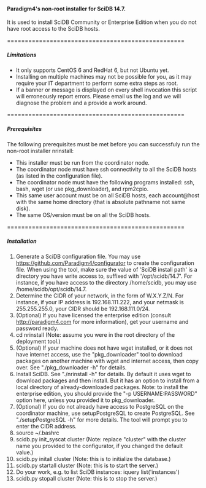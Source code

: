 #### Paradigm4's non-root installer for SciDB 14.7. ####

It is used to install SciDB Community or Enterprise Edition when you do not have root access to the SciDB hosts.

==================================================
##### Limitations #####

* It only supports CentOS 6 and RedHat 6, but not Ubuntu yet.
* Installing on multiple machines may not be possible for you, as it may require your IT department to perform some extra steps as root.
* If a banner or message is displayed on every shell invocation this script will erroneously report errors.
  Please email us the log and we will diagnose the problem and a provide a work around.

==================================================
##### Prerequisites #####

The following prerequisites must be met before you can successfuly run the non-root installer nrinstall:

* This installer must be run from the coordinator node.
* The coordinator node must have ssh connectivity to all the SciDB hosts (as listed in the configuration file).
* The coordinator node must have the following programs installed: ssh, bash, wget (or use pkg_downloader), and rpm2cpio.
* This same user account must be on all SciDB hosts, each account@host with the same home directory (that is absolute pathname not same disk).
* The same OS/version must be on all the SciDB hosts.

==================================================
##### Installation #####

1. Generate a SciDB configuration file. You may use https://github.com/Paradigm4/configurator to create the configuration file. When using the tool, make sure the value of 'SciDB install path' is a directory you have write access to, suffixed with '/opt/scidb/14.7'. For instance, if you have access to the directory /home/scidb, you may use /home/scidb/opt/scidb/14.7. 
2. Determine the CIDR of your network, in the form of W.X.Y.Z/N. For instance, if your IP address is 192.168.111.222, and your netmask is 255.255.255.0, your CIDR should be 192.168.111.0/24.
3. (Optional) If you have licensed the enterprise edition (consult http://paradigm4.com for more information), get your username and password ready.
4. cd nrinstall (Note: assume you were in the root directory of the deployment tool.)
5. (Optional) If your machine does not have wget installed, or it does not have internet access, use the "pkg_downloader" tool to download packages on another machine with wget and internet access, then copy over. See "./pkg_downloader -h" for details.
6. Install SciDB. See "./nrinstall -h" for details. By default it uses wget to download packages and then install. But it has an option to install from a local directory of already-downloaded packages. Note: to install the enterprise edition, you should provide the "-p USERNAME:PASSWORD" option here, unless you provided it to pkg_downloader.
7. (Optional) If you do not already have access to PostgreSQL on the coordinator machine, use setupPostgreSQL to create PostgreSQL. See "./setupPostgreSQL -h" for more details. The tool will prompt you to enter the CIDR address.
8. source ~/.bashrc
9. scidb.py init_syscat cluster   (Note: replace "cluster" with the cluster name you provided to the configurator, if you changed the default value.)
10. scidb.py initall cluster    (Note: this is to initialize the database.)
11. scidb.py startall cluster   (Note: this is to start the server.)
12. Do your work, e.g. to list SciDB instances: iquery list('instances')
13. scidb.py stopall cluster   (Note: this is to stop the server.)

